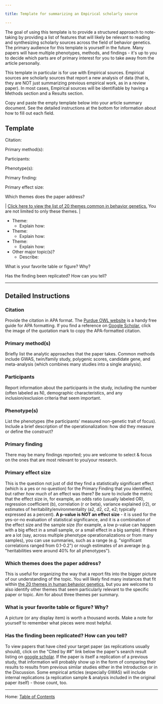 ```yaml
---

title: Template for summarizing an Empirical scholarly source

--- 
```


The goal of using this template is to provide a structured approach to note-taking by providing a list of features that will likely be relevant to reading and synthesizing scholarly sources across the field of behavior genetics. The primary audience for this template is yourself in the future. Many papers will have multiple phenotypes, methods, and findings - it's up to you to decide which parts are of primary interest for you to take away from the article personally.

This template in particular is for use with Empirical sources. Empirical sources are scholarly sources that report a new analysis of data (that is, they are NOT just summarizing previous empirical work, as in a review paper). In most cases, Empirical sources will be identifiable by having a Methods section and a Results section.

Copy and paste the empty template below into your article summary document. See the detailed instructions at the bottom for information about how to fill out each field.

## Template

Citation: 

Primary method(s): 

Participants: 

Phenotype(s): 

Primary finding:

Primary effect size:

Which themes does the paper address?

| [Click here to view the list of 20 themes common in behavior genetics.](../ch01/1.2_20_themes_in_behavior_genetics.md) You are not limited to only these themes. |

- Theme:
	- Explain how:
- Theme:
	- Explain how:
- Theme:
	- Explain how:
- Other major topic(s)?
	- Describe:

What is your favorite table or figure? Why?

Has the finding been replicated? How can you tell?

--------

## Detailed Instructions

### Citation

Provide the citation in APA format. The [Purdue OWL website](https://owl.purdue.edu/owl/research_and_citation/apa_style/apa_formatting_and_style_guide/reference_list_author_authors.html) is a handy free guide for APA formatting. If you find a reference on [Google Scholar](https://scholar.google.com/), click the image of the quotation mark to copy the APA-formatted citation.

### Primary method(s)

Briefly list the analytic approaches that the paper takes. Common methods include GWAS, twin/family study, polygenic scores, candidate gene, and meta-analysis (which combines many studies into a single analysis).

### Participants

Report information about the participants in the study, including the number (often labeled as N), demographic characteristics, and any inclusion/exclusion criteria that seem important.

### Phenotype(s)

List the phenotypes (the participants' measured non-genetic trait of focus). Include a brief description of the operationalization: how did they measure or define the construct?

### Primary finding

There may be many findings reported; you are welcome to select & focus on the ones that are most relevant to you/your research.

### Primary effect size

This is the question not just of did they find a statistically significant effect (which is a yes or no question) for the Primary Finding that you identified, but rather *how much* of an effect was there? Be sure to include the metric that the effect size in, for example, an odds ratio (usually labeled OR), regression coefficient (b), correlation (r or beta), variance explained (r2), or estimates of heritability/environmentality (a2, d2, c2, e2; typically expressed as a percent). **A p-value is NOT an effect size** - it is used for the yes-or-no evaluation of statistical significance, and it is a combination of the effect size and the sample size (for example, a low p-value can happen with a big effect in a small sample, or a small effect in a big sample). If there are a lot (say, across multiple phenotype operationalizations or from many samples), you can use summaries, such as a range (e.g. "significant correlations ranged from 0.1-0.2") or rough estimates of an average (e.g. "heritabilities were around 40% for all phenotypes").

### Which themes does the paper address?

This is useful for organizing the way that a report fits into the bigger picture of our understanding of the topic. You will likely find many instances that fit within [the 20 themes in human behavior genetics](../ch01/1.2_20_themes_in_behavior_genetics.md), but you are welcome to also identify other themes that seem particularly relevant to the specific paper or topic. Aim for about three themes per summary.

### What is your favorite table or figure? Why?

A picture (or any display item) is worth a thousand words. Make a note for yourself to remember what pieces were most helpful.

### Has the finding been replicated? How can you tell?

To view papers that have cited your target paper (as replications usually should), click on the "Cited by ##" link below the paper's search result listing on [google scholar](https://scholar.google.com/). If the paper is itself a replication of a previous study, that information will probably show up in the form of comparing their results to results from previous similar studies either in the Introduction or in the Discussion. Some empirical articles (especially GWAS) will include internal replications (a replication sample & analysis included in the original paper itself) - those count, too. 

------------------------------------------------

Home: [Table of Contents](../README.md)
